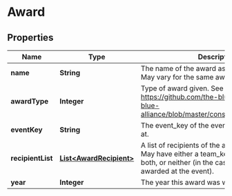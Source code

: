 

# Award

## Properties

Name | Type | Description | Notes
------------ | ------------- | ------------- | -------------
**name** | **String** | The name of the award as provided by FIRST. May vary for the same award type. | 
**awardType** | **Integer** | Type of award given. See https://github.com/the-blue-alliance/the-blue-alliance/blob/master/consts/award_type.py#L6 | 
**eventKey** | **String** | The event_key of the event the award was won at. | 
**recipientList** | [**List&lt;AwardRecipient&gt;**](AwardRecipient.md) | A list of recipients of the award at the event. May have either a team_key or an awardee, both, or neither (in the case the award wasn&#39;t awarded at the event). | 
**year** | **Integer** | The year this award was won. | 




